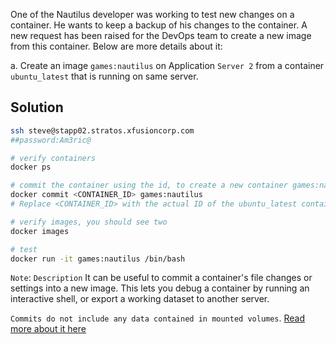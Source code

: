 One of the Nautilus developer was working to test new changes on a container. He wants to keep a backup of his changes to the container. A new request has been raised for the DevOps team to create a new image from this container. Below are more details about it:


a. Create an image `games:nautilus` on Application `Server 2` from a container `ubuntu_latest` that is running on same server.

## Solution
```bash
ssh steve@stapp02.stratos.xfusioncorp.com
##password:Am3ric@

# verify containers
docker ps

# commit the container using the id, to create a new container games:nautilus from the container
docker commit <CONTAINER_ID> games:nautilus
# Replace <CONTAINER_ID> with the actual ID of the ubuntu_latest container.

# verify images, you should see two
docker images

# test
docker run -it games:nautilus /bin/bash

```
`Note`: 
`Description`
It can be useful to commit a container's file changes or settings into a new image. This lets you debug a container by running an interactive shell, or export a working dataset to another server.

`Commits do not include any data contained in mounted volumes`.
[Read more about it here](https://docs.docker.com/reference/cli/docker/container/commit/)